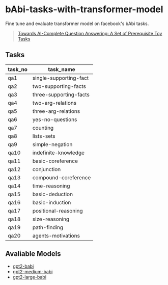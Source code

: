 # bAbi-tasks-with-transformer-model
Fine tune and evaluate transformer model on facebook's bAbi tasks.
> [Towards AI-Complete Question Answering: A Set of Prerequisite Toy Tasks](https://arxiv.org/abs/1502.05698)

## Tasks
|task_no|task_name|
|----|------------|
|qa1 |single-supporting-fact|
|qa2 |two-supporting-facts|
|qa3 |three-supporting-facts|
|qa4 |two-arg-relations|
|qa5 |three-arg-relations|
|qa6 |yes-no-questions|
|qa7 |counting|
|qa8 |lists-sets|
|qa9 |simple-negation|
|qa10| indefinite-knowledge|
|qa11| basic-coreference|
|qa12| conjunction|
|qa13| compound-coreference|
|qa14| time-reasoning|
|qa15| basic-deduction|
|qa16| basic-induction|
|qa17| positional-reasoning|
|qa18| size-reasoning|
|qa19| path-finding|
|qa20| agents-motivations|

## Avaliable Models
- [gpt2-babi](https://huggingface.co/p208p2002/gpt2-babi)
- [gpt2-medium-babi](https://huggingface.co/p208p2002/gpt2-medium-babi)
- [gpt2-large-babi](https://huggingface.co/p208p2002/gpt2-large-babi)
